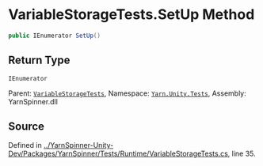 # VariableStorageTests.SetUp Method


```csharp
public IEnumerator SetUp()
```

## Return Type
`IEnumerator`


<div class="class-metadata">

Parent: [`VariableStorageTests`](/api/csharp/yarn.unity.tests/variablestoragetests.md), Namespace: [`Yarn.Unity.Tests`](/api/csharp/yarn.unity.tests/README.md), Assembly: YarnSpinner.dll
</div>

## Source
Defined in [../YarnSpinner-Unity-Dev/Packages/YarnSpinner/Tests/Runtime/VariableStorageTests.cs](https://github.com/YarnSpinnerTool/YarnSpinner-Unity//blob/develop/Tests/Runtime/VariableStorageTests.cs#L35), line 35.
